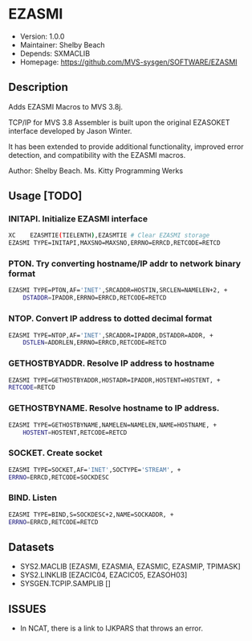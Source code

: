 # EZASMI

- Version: 1.0.0
- Maintainer: Shelby Beach
- Depends: SXMACLIB
- Homepage: https://github.com/MVS-sysgen/SOFTWARE/EZASMI

## Description
Adds EZASMI Macros to MVS 3.8j.

TCP/IP for MVS 3.8 Assembler is built upon the original EZASOKET
interface developed by Jason Winter. 

It has been extended to provide
additional functionality, improved error detection, and compatibility
with the EZASMI macros. 

Author: Shelby Beach. Ms. Kitty Programming Werks

## Usage [TODO]
### **INITAPI**. Initialize EZASMI interface
```bash
XC    EZASMTIE(TIELENTH),EZASMTIE # Clear EZASMI storage
EZASMI TYPE=INITAPI,MAXSNO=MAXSNO,ERRNO=ERRCD,RETCODE=RETCD
```
### **PTON**. Try converting hostname/IP addr to network binary format
```bash
EZASMI TYPE=PTON,AF='INET',SRCADDR=HOSTIN,SRCLEN=NAMELEN+2, +
    DSTADDR=IPADDR,ERRNO=ERRCD,RETCODE=RETCD
```

### **NTOP**. Convert IP address to dotted decimal format
```bash
EZASMI TYPE=NTOP,AF='INET',SRCADDR=IPADDR,DSTADDR=ADDR, +
    DSTLEN=ADDRLEN,ERRNO=ERRCD,RETCODE=RETCD
```

### **GETHOSTBYADDR**. Resolve IP address to hostname
```bash
EZASMI TYPE=GETHOSTBYADDR,HOSTADR=IPADDR,HOSTENT=HOSTENT, +
RETCODE=RETCD
```

### **GETHOSTBYNAME**. Resolve hostname to IP address.
```bash
EZASMI TYPE=GETHOSTBYNAME,NAMELEN=NAMELEN,NAME=HOSTNAME, +
    HOSTENT=HOSTENT,RETCODE=RETCD
```

### **SOCKET**. Create socket
```bash
EZASMI TYPE=SOCKET,AF='INET',SOCTYPE='STREAM', +
ERRNO=ERRCD,RETCODE=SOCKDESC
```

### **BIND**. Listen
```bash
EZASMI TYPE=BIND,S=SOCKDESC+2,NAME=SOCKADDR, +
ERRNO=ERRCD,RETCODE=RETCD
```

## Datasets

- SYS2.MACLIB [EZASMI, EZASMIA, EZASMIC, EZASMIP, TPIMASK]
- SYS2.LINKLIB [EZACIC04, EZACIC05, EZASOH03]
- SYSGEN.TCPIP.SAMPLIB []

## ISSUES

- In NCAT, there is a link to IJKPARS that throws an error.